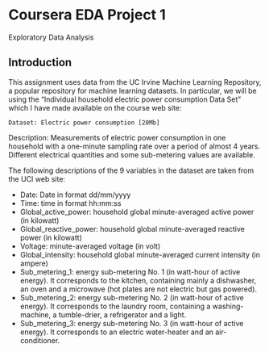 Coursera EDA Project 1
===

Exploratory Data Analysis

## Introduction

This assignment uses data from the UC Irvine Machine Learning Repository, a popular repository for machine learning datasets. In particular, we will be using the “Individual household electric power consumption Data Set” which I have made available on the course web site:

    Dataset: Electric power consumption [20Mb]

Description: Measurements of electric power consumption in one household with a one-minute sampling rate over a period of almost 4 years. Different electrical quantities and some sub-metering values are available.

The following descriptions of the 9 variables in the dataset are taken from the UCI web site:

*    Date: Date in format dd/mm/yyyy
*    Time: time in format hh:mm:ss
*    Global_active_power: household global minute-averaged active power (in kilowatt)
*    Global_reactive_power: household global minute-averaged reactive power (in kilowatt)
*    Voltage: minute-averaged voltage (in volt)
*    Global_intensity: household global minute-averaged current intensity (in ampere)
*    Sub_metering_1: energy sub-metering No. 1 (in watt-hour of active energy). It corresponds to the kitchen, containing mainly a dishwasher, an oven and a microwave (hot plates are not electric but gas powered).
*    Sub_metering_2: energy sub-metering No. 2 (in watt-hour of active energy). It corresponds to the laundry room, containing a washing-machine, a tumble-drier, a refrigerator and a light.
*    Sub_metering_3: energy sub-metering No. 3 (in watt-hour of active energy). It corresponds to an electric water-heater and an air-conditioner.

